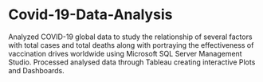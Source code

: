 # Covid-19-Data-Analysis
Analyzed COVID-19 global data to study the relationship of several factors with total cases and total deaths along with portraying the effectiveness of vaccination drives worldwide using Microsoft SQL Server Management Studio. Processed analysed data through Tableau creating interactive Plots and Dashboards.
